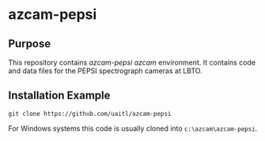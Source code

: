 # azcam-pepsi

## Purpose

This repository contains *azcam-pepsi* *azcam* environment. It contains code and data files for the PEPSI spectrograph cameras at LBTO.

## Installation Example

`git clone https://github.com/uaitl/azcam-pepsi`

For Windows systems this code is usually cloned into `c:\azcam\azcam-pepsi`.

